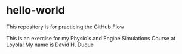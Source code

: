 # hello-world
This repository is for practicing the GitHub Flow

This is an exercise for my Physic´s and Engine Simulations Course at Loyola! My name is David H. Duque
